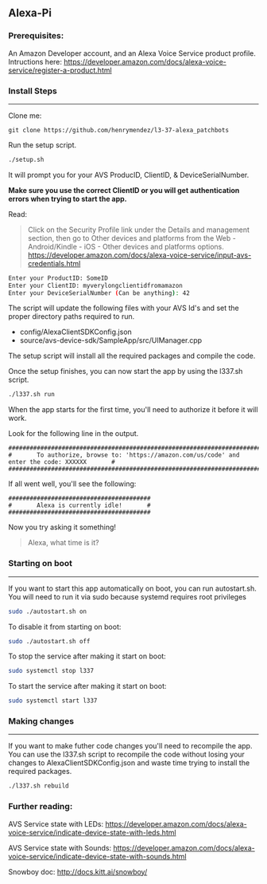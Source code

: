 ## Alexa-Pi

### Prerequisites:
An Amazon Developer account, and an Alexa Voice Service product profile.
Intructions here:
https://developer.amazon.com/docs/alexa-voice-service/register-a-product.html


### Install Steps
---
Clone me:
```
git clone https://github.com/henrymendez/l3-37-alexa_patchbots
```

Run the setup script.
```bash
./setup.sh
```

It will prompt you for your AVS ProducID, ClientID, & DeviceSerialNumber.

**Make sure you use the correct ClientID or you will get authentication errors
when trying to start the app.**

Read:
> Click on the Security Profile link under the Details and management section, 
> then go to Other devices and platforms from the Web - Android/Kindle - iOS - Other devices and platforms options.
> https://developer.amazon.com/docs/alexa-voice-service/input-avs-credentials.html

```bash
Enter your ProductID: SomeID
Enter your ClientID: myverylongclientidfromamazon
Enter your DeviceSerialNumber (Can be anything): 42
```

The script will update the following files with your AVS Id's and 
set the proper directory paths required to run.
* config/AlexaClientSDKConfig.json
* source/avs-device-sdk/SampleApp/src/UIManager.cpp

The setup script will install all the required packages and compile the code.

Once the setup finishes, you can now start the app by using the l337.sh script.
```bash
./l337.sh run
```
When the app starts for the first time, you'll need to authorize it before it will work.

Look for the following line in the output.
```
################################################################################################
#       To authorize, browse to: 'https://amazon.com/us/code' and enter the code: XXXXXX       #
################################################################################################
```

If all went well, you'll see the following:
```
########################################
#       Alexa is currently idle!       #
########################################
```

Now you try asking it something!
> Alexa, what time is it?

### Starting on boot
---
If you want to start this app automatically on boot, you can run autostart.sh.
You will need to run it via sudo because systemd requires root privileges
```bash
sudo ./autostart.sh on
```
To disable it from starting on boot:
```bash
sudo ./autostart.sh off
```
To stop the service after making it start on boot:
```bash
sudo systemctl stop l337
```
To start the service after making it start on boot:
```bash
sudo systemctl start l337
```

### Making changes
---
If you want to make futher code changes you'll need to recompile the app.
You can use the l337.sh script to recompile the code without losing your changes to AlexaClientSDKConfig.json
and waste time trying to install the required packages.
```bash
./l337.sh rebuild
```

### Further reading:

AVS Service state with LEDs:
<https://developer.amazon.com/docs/alexa-voice-service/indicate-device-state-with-leds.html>

AVS Service state with Sounds:
<https://developer.amazon.com/docs/alexa-voice-service/indicate-device-state-with-sounds.html>

Snowboy doc:
<http://docs.kitt.ai/snowboy/>

